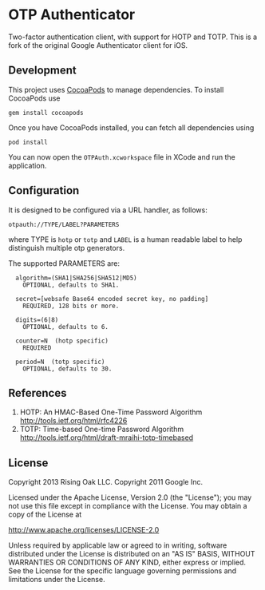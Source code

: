 # OTP Authenticator

Two-factor authentication client, with support for HOTP and TOTP. This
is a fork of the original Google Authenticator client for iOS.

## Development

This project uses [CocoaPods](http://cocoapods.org/) to manage
dependencies. To install CocoaPods use

```
gem install cocoapods
```

Once you have CocoaPods installed, you can fetch all dependencies
using

```
pod install
```

You can now open the `OTPAuth.xcworkspace` file in XCode and run the
application.

## Configuration

It is designed to be configured via a URL handler, as follows:

`otpauth://TYPE/LABEL?PARAMETERS`

where TYPE is `hotp` or `totp` and `LABEL` is a human readable label
to help distinguish multiple otp generators.

The supported PARAMETERS are:

```
  algorithm=(SHA1|SHA256|SHA512|MD5)
    OPTIONAL, defaults to SHA1.

  secret=[websafe Base64 encoded secret key, no padding]
    REQUIRED, 128 bits or more.

  digits=(6|8)
    OPTIONAL, defaults to 6.

  counter=N  (hotp specific)
    REQUIRED

  period=N  (totp specific)
    OPTIONAL, defaults to 30.
```

## References

1. HOTP: An HMAC-Based One-Time Password Algorithm
   http://tools.ietf.org/html/rfc4226
2. TOTP: Time-based One-time Password Algorithm
   http://tools.ietf.org/html/draft-mraihi-totp-timebased

## License

Copyright 2013 Rising Oak LLC.
Copyright 2011 Google Inc.

Licensed under the Apache License, Version 2.0 (the "License"); you may not
use this file except in compliance with the License.  You may obtain a copy
of the License at

http://www.apache.org/licenses/LICENSE-2.0

Unless required by applicable law or agreed to in writing, software
distributed under the License is distributed on an "AS IS" BASIS, WITHOUT
WARRANTIES OR CONDITIONS OF ANY KIND, either express or implied.  See the
License for the specific language governing permissions and limitations under
the License.
